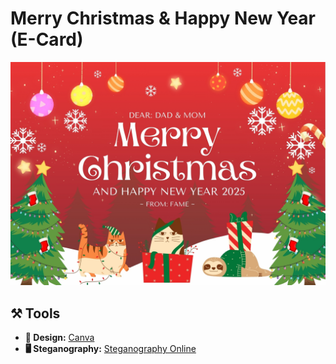 # Merry Christmas & Happy New Year (E-Card)

![Merry Christmas & Happy New Year Card](img/eCardEncode.png)

## ⚒️ Tools  
- **🎨 Design:** [Canva](https://www.canva.com) 
- **🖥️ Steganography:** [Steganography Online](https://stylesuxx.github.io/steganography/)
